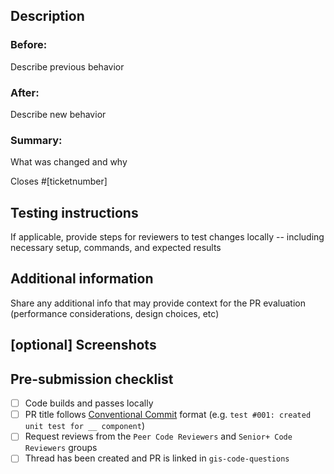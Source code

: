 ## Description

### Before: 
Describe previous behavior

### After: 
Describe new behavior

### Summary: 
What was changed and why

<!-- Example: closes #123 -->
 Closes #[ticketnumber]

## Testing instructions

If applicable, provide steps for reviewers to test changes locally -- including necessary setup, commands, and expected results
 
## Additional information

Share any additional info that may provide context for the PR evaluation (performance considerations, design choices, etc)

## [optional] Screenshots

  <!-- Include before/after visuals if applicable -->

## Pre-submission checklist

- [ ] Code builds and passes locally
- [ ] PR title follows [Conventional Commit](https://www.conventionalcommits.org/en/v1.0.0/) format (e.g. `test #001: created unit test for __ component`)
- [ ] Request reviews from the `Peer Code Reviewers` and `Senior+ Code Reviewers` groups
- [ ] Thread has been created and PR is linked in `gis-code-questions`
